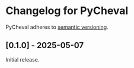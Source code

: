 # Changelog for PyCheval

PyCheval adheres to [semantic versioning](https://semver.org/).

## [0.1.0] - 2025-05-07

Initial release.
